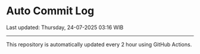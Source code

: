 # Auto Commit Log

Last updated: Thursday, 24-07-2025 03:16 WIB

---

This repository is automatically updated every 2 hour using GitHub Actions.
